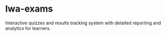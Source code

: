 # lwa-exams
Interactive quizzes and results tracking system with detailed reporting and analytics for learners.
